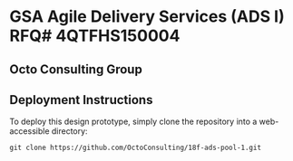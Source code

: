 # GSA Agile Delivery Services (ADS I) RFQ# 4QTFHS150004 #
## Octo Consulting Group ##
## Deployment Instructions ##

To deploy this design prototype, simply clone the repository into a web-accessible directory:

	git clone https://github.com/OctoConsulting/18f-ads-pool-1.git
